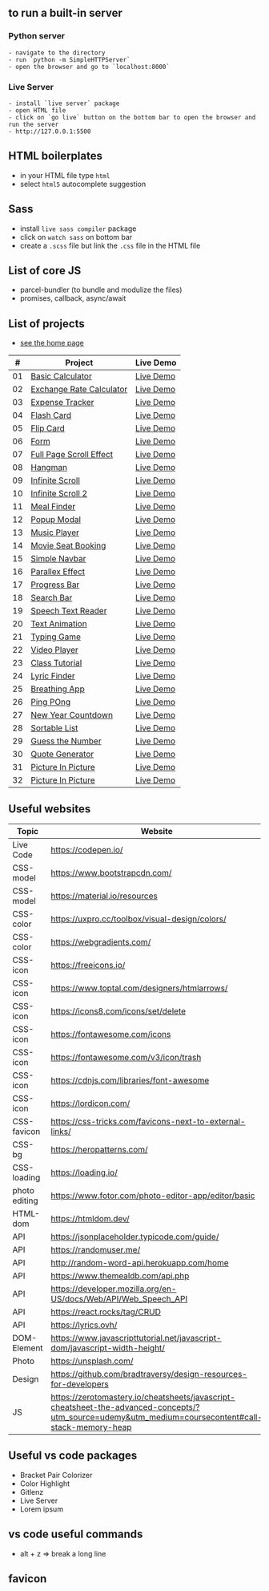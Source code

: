 ## to run a built-in server

### Python server

    - navigate to the directory
    - run `python -m SimpleHTTPServer`
    - open the browser and go to `localhost:8000`

### Live Server

    - install `live server` package
    - open HTML file
    - click on `go live` button on the bottom bar to open the browser and run the server
    - http://127.0.0.1:5500

## HTML boilerplates

- in your HTML file type `html`
- select `html5` autocomplete suggestion

## Sass

- install `live sass compiler` package
- click on `watch sass` on bottom bar
- create a `.scss` file but link the `.css` file in the HTML file

## List of core JS

- parcel-bundler (to bundle and modulize the files)
- promises, callback, async/await

## List of projects

- [see the home page](https://farhadbahrehmandhenry.github.io/vanila-js-projects/)

|  #  | Project                                                                                                                                  | Live Demo                                                                                                               |
| :-: | ---------------------------------------------------------------------------------------------------------------------------------------- | ----------------------------------------------------------------------------------------------------------------------- |
| 01  | [Basic Calculator](https://github.com/farhadbahrehmandhenry/vanila-js-projects/tree/master/projects/calculator-ok)                       | [Live Demo](https://farhadbahrehmandhenry.github.io/vanila-js-projects/projects/calculator-ok/index.html)               |
| 02  | [Exchange Rate Calculator](https://github.com/farhadbahrehmandhenry/vanila-js-projects/tree/master/projects/exchange-rate-calculator-ok) | [Live Demo](https://farhadbahrehmandhenry.github.io/vanila-js-projects/projects/exchange-rate-calculator-ok/index.html) |
| 03  | [Expense Tracker](https://github.com/farhadbahrehmandhenry/vanila-js-projects/tree/master/projects/expense-tracker-ok)                   | [Live Demo](https://farhadbahrehmandhenry.github.io/vanila-js-projects/projects/expense-tracker-ok/index.html)          |
| 04  | [Flash Card](https://github.com/farhadbahrehmandhenry/vanila-js-projects/tree/master/projects/flash-card-ok)                             | [Live Demo](https://farhadbahrehmandhenry.github.io/vanila-js-projects/projects/flash-card-ok/index.html)               |
| 05  | [Flip Card](https://github.com/farhadbahrehmandhenry/vanila-js-projects/tree/master/projects/flip-card-ok)                               | [Live Demo](https://farhadbahrehmandhenry.github.io/vanila-js-projects/projects/flip-card-ok/index.html)                |
| 06  | [Form](https://github.com/farhadbahrehmandhenry/vanila-js-projects/tree/master/projects/form-ok)                                         | [Live Demo](https://farhadbahrehmandhenry.github.io/vanila-js-projects/projects/form-ok/index.html)                     |
| 07  | [Full Page Scroll Effect](https://github.com/farhadbahrehmandhenry/vanila-js-projects/tree/master/projects/full-page-scroll-effect-ok)   | [Live Demo](https://farhadbahrehmandhenry.github.io/vanila-js-projects/projects/full-page-scroll-effect-ok/index.html)  |
| 08  | [Hangman](https://github.com/farhadbahrehmandhenry/vanila-js-projects/tree/master/projects/hangman-ok)                                   | [Live Demo](https://farhadbahrehmandhenry.github.io/vanila-js-projects/projects/hangman-ok/index.html)                  |
| 09  | [Infinite Scroll](https://github.com/farhadbahrehmandhenry/vanila-js-projects/tree/master/projects/infinite-scrolling-ok)                | [Live Demo](https://farhadbahrehmandhenry.github.io/vanila-js-projects/projects/infinite-scrolling-ok/index.html)       |
| 10  | [Infinite Scroll 2](https://github.com/farhadbahrehmandhenry/vanila-js-projects/tree/master/projects/infinite-scrolling-2-ok)            | [Live Demo](https://farhadbahrehmandhenry.github.io/vanila-js-projects/projects/infinite-scrolling-2-ok/index.html)     |
| 11  | [Meal Finder](https://github.com/farhadbahrehmandhenry/vanila-js-projects/tree/master/projects/meal-finder-ok)                           | [Live Demo](https://farhadbahrehmandhenry.github.io/vanila-js-projects/projects/meal-finder-ok/index.html)              |
| 12  | [Popup Modal](https://github.com/farhadbahrehmandhenry/vanila-js-projects/tree/master/projects/modal-ok)                                 | [Live Demo](https://farhadbahrehmandhenry.github.io/vanila-js-projects/projects/modal-ok/index.html)                    |
| 13  | [Music Player](https://github.com/farhadbahrehmandhenry/vanila-js-projects/tree/master/projects/music-player-ok)                         | [Live Demo](https://farhadbahrehmandhenry.github.io/vanila-js-projects/projects/music-player-ok/index.html)             |
| 14  | [Movie Seat Booking](https://github.com/farhadbahrehmandhenry/vanila-js-projects/tree/master/projects/movie-seat-booking-app-ok)         | [Live Demo](https://farhadbahrehmandhenry.github.io/vanila-js-projects/projects/movie-seat-booking-app-ok/index.html)   |
| 15  | [Simple Navbar](https://github.com/farhadbahrehmandhenry/vanila-js-projects/tree/master/projects/navbar-ok)                              | [Live Demo](https://farhadbahrehmandhenry.github.io/vanila-js-projects/projects/navbar-ok/index.html)                   |
| 16  | [Parallex Effect](https://github.com/farhadbahrehmandhenry/vanila-js-projects/tree/master/projects/parallex-effect-ok)                   | [Live Demo](https://farhadbahrehmandhenry.github.io/vanila-js-projects/projects/parallex-effect-ok/index.html)          |
| 17  | [Progress Bar](https://github.com/farhadbahrehmandhenry/vanila-js-projects/tree/master/projects/progress-bar-ok)                         | [Live Demo](https://farhadbahrehmandhenry.github.io/vanila-js-projects/projects/progress-bar-ok/index.html)             |
| 18  | [Search Bar](https://github.com/farhadbahrehmandhenry/vanila-js-projects/tree/master/projects/search-bar-ok)                             | [Live Demo](https://farhadbahrehmandhenry.github.io/vanila-js-projects/projects/search-bar-ok/index.html)               |
| 19  | [Speech Text Reader](https://github.com/farhadbahrehmandhenry/vanila-js-projects/tree/master/projects/speech-text-reader-ok)             | [Live Demo](https://farhadbahrehmandhenry.github.io/vanila-js-projects/projects/speech-text-reader-ok/index.html)       |
| 20  | [Text Animation](https://github.com/farhadbahrehmandhenry/vanila-js-projects/tree/master/projects/text-animation-ok)                     | [Live Demo](https://farhadbahrehmandhenry.github.io/vanila-js-projects/projects/text-animation-ok/index.html)           |
| 21  | [Typing Game](https://github.com/farhadbahrehmandhenry/vanila-js-projects/tree/master/projects/typing-game-ok)                           | [Live Demo](https://farhadbahrehmandhenry.github.io/vanila-js-projects/projects/typing-game-ok/index.html)              |
| 22  | [Video Player](https://github.com/farhadbahrehmandhenry/vanila-js-projects/tree/master/projects/video-player-ok)                         | [Live Demo](https://farhadbahrehmandhenry.github.io/vanila-js-projects/projects/video-player-ok/index.html)             |
| 23  | [Class Tutorial](https://github.com/farhadbahrehmandhenry/vanila-js-projects/tree/master/configs/class-ok)                               | [Live Demo](https://farhadbahrehmandhenry.github.io/vanila-js-projects/configs/class-ok/index.html)                     |
| 24  | [Lyric Finder](https://github.com/farhadbahrehmandhenry/vanila-js-projects/tree/master/projects/lyric-finder-ok)                         | [Live Demo](https://farhadbahrehmandhenry.github.io/vanila-js-projects/projects/lyric-finder-ok/index.html)             |
| 25  | [Breathing App](https://github.com/farhadbahrehmandhenry/vanila-js-projects/tree/master/projects/breathe-ok)                             | [Live Demo](https://farhadbahrehmandhenry.github.io/vanila-js-projects/projects/breathe-ok/index.html)                  |
| 26  | [Ping POng](https://github.com/farhadbahrehmandhenry/vanila-js-projects/tree/master/projects/ping-pong-ok)                               | [Live Demo](https://farhadbahrehmandhenry.github.io/vanila-js-projects/projects/ping-pong-ok/index.html)                |
| 27  | [New Year Countdown](https://github.com/farhadbahrehmandhenry/vanila-js-projects/tree/master/projects/new-year-ok)                       | [Live Demo](https://farhadbahrehmandhenry.github.io/vanila-js-projects/projects/new-year-ok/index.html)                 |
| 28  | [Sortable List](https://github.com/farhadbahrehmandhenry/vanila-js-projects/tree/master/projects/sortable-list-ok)                       | [Live Demo](https://farhadbahrehmandhenry.github.io/vanila-js-projects/projects/sortable-list-ok/index.html)            |
| 29  | [Guess the Number](https://github.com/farhadbahrehmandhenry/vanila-js-projects/tree/master/projects/guess-the-number-ok)                 | [Live Demo](https://farhadbahrehmandhenry.github.io/vanila-js-projects/projects/guess-the-number-ok/index.html)         |
| 30  | [Quote Generator](https://github.com/farhadbahrehmandhenry/vanila-js-projects/tree/master/projects/qoute-generator-ok)                   | [Live Demo](https://farhadbahrehmandhenry.github.io/vanila-js-projects/projects/qoute-generator-ok/index.html)          |
| 31  | [Picture In Picture](https://github.com/farhadbahrehmandhenry/vanila-js-projects/tree/master/projects/picture-in-picture-ok)             | [Live Demo](https://farhadbahrehmandhenry.github.io/vanila-js-projects/projects/picture-in-picture-ok/index.html)       |
| 32  | [Picture In Picture](https://github.com/farhadbahrehmandhenry/vanila-js-projects/tree/master/projects/joke-teller-ok)                    | [Live Demo](https://farhadbahrehmandhenry.github.io/vanila-js-projects/projects/joke-teller-ok/index.html)              |

## Useful websites

| Topic         | Website                                                                                                                                            |
| ------------- | -------------------------------------------------------------------------------------------------------------------------------------------------- |
| Live Code     | https://codepen.io/                                                                                                                                |
| CSS-model     | https://www.bootstrapcdn.com/                                                                                                                      |
| CSS-model     | https://material.io/resources                                                                                                                      |
| CSS-color     | https://uxpro.cc/toolbox/visual-design/colors/                                                                                                     |
| CSS-color     | https://webgradients.com/                                                                                                                          |
| CSS-icon      | https://freeicons.io/                                                                                                                              |
| CSS-icon      | https://www.toptal.com/designers/htmlarrows/                                                                                                       |
| CSS-icon      | https://icons8.com/icons/set/delete                                                                                                                |
| CSS-icon      | https://fontawesome.com/icons                                                                                                                      |
| CSS-icon      | https://fontawesome.com/v3/icon/trash                                                                                                              |
| CSS-icon      | https://cdnjs.com/libraries/font-awesome                                                                                                           |
| CSS-icon      | https://lordicon.com/                                                                                                                              |
| CSS-favicon   | https://css-tricks.com/favicons-next-to-external-links/                                                                                            |
| CSS-bg        | https://heropatterns.com/                                                                                                                          |
| CSS-loading   | https://loading.io/                                                                                                                                |
| photo editing | https://www.fotor.com/photo-editor-app/editor/basic                                                                                                |
| HTML-dom      | https://htmldom.dev/                                                                                                                               |
| API           | https://jsonplaceholder.typicode.com/guide/                                                                                                        |
| API           | https://randomuser.me/                                                                                                                             |
| API           | http://random-word-api.herokuapp.com/home                                                                                                          |
| API           | https://www.themealdb.com/api.php                                                                                                                  |
| API           | https://developer.mozilla.org/en-US/docs/Web/API/Web_Speech_API                                                                                    |
| API           | https://react.rocks/tag/CRUD                                                                                                                       |
| API           | https://lyrics.ovh/                                                                                                                                |
| DOM-Element   | https://www.javascripttutorial.net/javascript-dom/javascript-width-height/                                                                         |
| Photo         | https://unsplash.com/                                                                                                                              |
| Design        | https://github.com/bradtraversy/design-resources-for-developers                                                                                    |
| JS            | https://zerotomastery.io/cheatsheets/javascript-cheatsheet-the-advanced-concepts/?utm_source=udemy&utm_medium=coursecontent#call-stack-memory-heap |

## Useful vs code packages

- Bracket Pair Colorizer
- Color Highlight
- Gitlenz
- Live Server
- Lorem ipsum

## vs code useful commands

- alt + z => break a long line

## favicon
